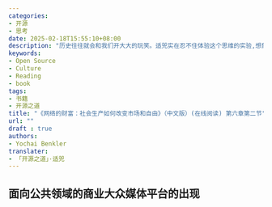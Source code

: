 ```yaml
---
categories:
- 开源
- 思考
date: 2025-02-18T15:55:10+08:00
description: "历史往往就会和我们开大大的玩笑。适兕实在忍不住体验这个思维的实验,想象虚拟的历史，于是尝试花几个月的时间翻译。Enjoy！Happy Reading～"
keywords:
- Open Source
- Culture
- Reading
- book
tags:
- 书籍
- 开源之道
title: "《网络的财富：社会生产如何改变市场和自由》（中文版）(在线阅读) 第六章第二节"
url: ""
draft : true
authors:
- Yochai Benkler
translater:
- 「开源之道」·适兕
---
```


## 面向公共领域的商业大众媒体平台的出现

